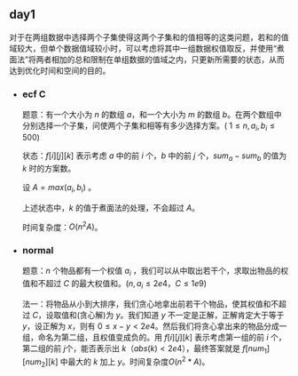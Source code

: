 ## day1

​	对于在两组数据中选择两个子集使得这两个子集和的值相等的这类问题，若和的值域较大，但单个数据值域较小时，可以考虑将其中一组数据权值取反，并使用“煮面法”将两者相加的总和限制在单组数据的值域之内，只更新所需要的状态，从而达到优化时间和空间的目的。

- ### ecf C

  题意：有一个大小为 $n$ 的数组 $a$，和一个大小为 $m$ 的数组 $b$。在两个数组中分别选择一个子集，问使两个子集和相等有多少选择方案。( $1\leq n,a_i,b_i\leq500$)
  
  状态：$f[i][j][k]$ 表示考虑 $a$ 中的前 $i$ 个，$b$ 中的前 $j$ 个，$sum_a-sum_b$ 的值为 $k$ 时的方案数。
  
  设 $A = max(a_i,b_i)$ 。 
  
  上述状态中，$k$ 的值于煮面法的处理，不会超过 $A$。
  
  时间复杂度：$O(n^2A)$。
  
- ### normal

  题意：$n$ 个物品都有一个权值 $a_i$ ，我们可以从中取出若干个，求取出物品的权值和不超过 $C$ 的最大权值和。($n,a_i\leq2e4$，$C\leq1e9$)

  法一：将物品从小到大排序，我们贪心地拿出前若干个物品，使其权值和不超过 $C$，设取值和(贪心解)为 $y$。我们知道 $y$ 不一定是正解，正解肯定大于等于 $y$，设正解为 $x$，则有 $0 \leq x-y \lt 2e4$。然后我们将贪心拿出来的物品分成一组，命名为第二组，且权值变成负的。用 $f[i][j][k]$ 表示考虑第一组的前 $i$ 个，第二组的前 $j$个，能否表示出 $k$（$abs(k)\lt2e4$），最终答案就是 $f[num_1][num_2][k]$ 中最大的 $k$ 加上 $y$。时间复杂度$O(n^2*A)$。